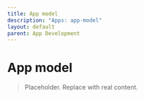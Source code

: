 ```yaml
---
title: App model
description: "Apps: app-model"
layout: default
parent: App Development
---
```

# App model

> Placeholder. Replace with real content.
